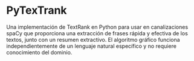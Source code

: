 # PyTexTrank 
Una implementación de TextRank en Python para usar en canalizaciones spaCy que proporciona una extracción de frases rápida y efectiva de los textos, junto con un resumen extractivo. El algoritmo gráfico funciona independientemente de un lenguaje natural específico y no requiere conocimiento del dominio.
